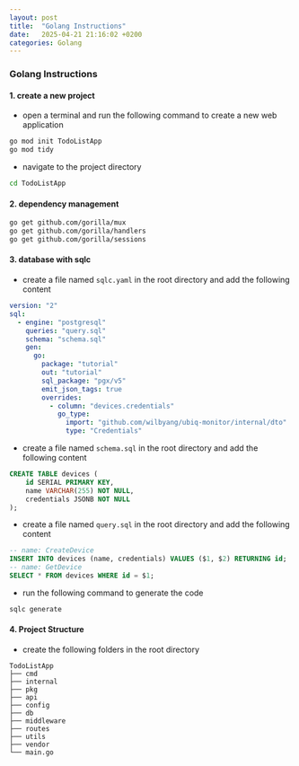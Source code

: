 ```yaml
---
layout: post
title:  "Golang Instructions"
date:   2025-04-21 21:16:02 +0200
categories: Golang
---
```

### Golang Instructions
#### 1. create a new project
- open a terminal and run the following command to create a new web application
```bash
go mod init TodoListApp
go mod tidy
```
- navigate to the project directory
```bash
cd TodoListApp
```
#### 2. dependency management
```bash
go get github.com/gorilla/mux
go get github.com/gorilla/handlers
go get github.com/gorilla/sessions
```
#### 3. database with sqlc
- create a file named `sqlc.yaml` in the root directory and add the following content
```yaml
version: "2"
sql:
  - engine: "postgresql"
    queries: "query.sql"
    schema: "schema.sql"
    gen:
      go:
        package: "tutorial"
        out: "tutorial"
        sql_package: "pgx/v5"
        emit_json_tags: true
        overrides:
          - column: "devices.credentials"
            go_type:
              import: "github.com/wilbyang/ubiq-monitor/internal/dto"
              type: "Credentials"
```
- create a file named `schema.sql` in the root directory and add the following content
```sql
CREATE TABLE devices (
    id SERIAL PRIMARY KEY,
    name VARCHAR(255) NOT NULL,
    credentials JSONB NOT NULL
);
```
- create a file named `query.sql` in the root directory and add the following content
```sql
-- name: CreateDevice
INSERT INTO devices (name, credentials) VALUES ($1, $2) RETURNING id;
-- name: GetDevice
SELECT * FROM devices WHERE id = $1;
```
- run the following command to generate the code
```bash
sqlc generate
```
#### 4. Project Structure
- create the following folders in the root directory
```
TodoListApp
├── cmd
├── internal
├── pkg
├── api
├── config
├── db
├── middleware
├── routes
├── utils
├── vendor
└── main.go
```